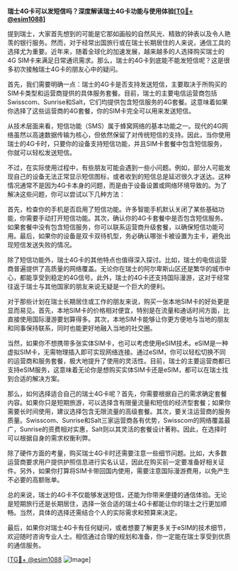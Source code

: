 **瑞士4G卡可以发短信吗？深度解读瑞士4G卡功能与使用体验[[TG💪+ @esim1088](https://t.me/s/esim1088)]**

提到瑞士，大家首先想到的可能是它那如画般的自然风光、精致的钟表以及令人艳羡的银行服务。然而，对于经常出国旅行或在瑞士长期居住的人来说，通信工具的选择尤为重要。近年来，随着全球化的加速发展，越来越多的人选择购买瑞士的4G SIM卡来满足日常通讯需求。那么，瑞士的4G卡到底能不能发短信呢？这是很多初次接触瑞士4G卡的朋友心中的疑问。

首先，我们需要明确一点：瑞士的4G卡是否支持发送短信，主要取决于所购买的SIM卡类型和运营商提供的具体服务套餐。目前，瑞士的主要电信运营商包括Swisscom、Sunrise和Salt，它们均提供包含短信服务的4G套餐。这意味着如果你选择了这些运营商的4G套餐，你的SIM卡完全可以用来发送短信。

从技术层面来看，短信功能（SMS）属于蜂窝网络的基本功能之一。现代的4G网络虽然以高速数据传输为核心，但依然保留了对传统短信的支持。因此，当你使用瑞士的4G卡时，只要你的设备支持短信功能，并且SIM卡套餐中包含短信服务，你就可以轻松发送短信。

不过，在实际使用过程中，有些朋友可能会遇到一些小问题。例如，部分人可能发现自己的设备无法正常显示短信图标，或者收到的短信总是延迟很久才送达。这种情况通常不是因为4G卡本身的问题，而是由于设备设置或网络环境导致的。为了解决这些问题，你可以尝试以下几种方法：

首先，检查你的手机是否启用了短信功能。许多智能手机默认关闭了某些基础功能，你需要手动打开短信功能。其次，确认你的4G卡套餐中是否包含短信服务。如果套餐中没有包含短信服务，你可以联系运营商升级套餐，以确保短信功能可用。最后，如果你的设备是双卡双待机型，务必确认哪张卡被设置为主卡，避免出现短信发送失败的情况。

除了短信功能外，瑞士4G卡的其他特点也值得深入探讨。比如，瑞士的电信运营商普遍提供了高质量的网络覆盖。无论你在瑞士的阿尔卑斯山区还是繁华的城市中心，都能享受到稳定的4G信号。此外，瑞士的4G卡还支持国际漫游，这对于经常往返于瑞士与其他国家的朋友来说无疑是一个巨大的便利。

对于那些计划在瑞士长期居住或工作的朋友来说，购买一张本地SIM卡的好处更是显而易见。首先，本地SIM卡的价格相对便宜，特别是在流量和通话时间方面，比直接使用国际漫游要划算得多。其次，本地SIM卡能够让你更方便地与当地的朋友和同事保持联系，同时也能更好地融入当地的社交圈。

当然，如果你不想携带多张实体SIM卡，也可以考虑使用eSIM技术。eSIM是一种虚拟SIM卡，无需物理插入即可实现网络连接。通过eSIM，你可以轻松切换不同的运营商和服务套餐，极大地提升了使用的灵活性。目前，瑞士的主要运营商都已支持eSIM服务，这意味着无论你是想购买实体SIM卡还是eSIM，都可以在瑞士找到合适的解决方案。

那么，如何选择适合自己的瑞士4G卡呢？首先，你需要根据自己的需求确定套餐内容。如果你只是短期旅游，可以选择含有限量流量和短信的经济型套餐；如果你需要长时间使用，建议选择包含无限流量的高级套餐。其次，要关注运营商的服务质量。Swisscom、Sunrise和Salt三家运营商各有优势，Swisscom的网络覆盖最广，Sunrise的资费相对实惠，Salt则以其灵活的套餐设计著称。因此，在选择时可以根据自身的需求权衡利弊。

除了硬件方面的考量，购买瑞士4G卡时还需要注意一些细节问题。比如，大多数运营商要求用户提供护照信息进行实名认证，因此在购买前一定要准备好相关证件。另外，如果你打算将SIM卡带回国内使用，需要注意国际漫游费用，以免产生不必要的高额账单。

总的来说，瑞士的4G卡不仅能够发送短信，还能为你带来便捷的通信体验。无论是短期旅行还是长期居住，选择一张合适的瑞士4G卡都能让你的瑞士之行更加顺畅。当然，具体的选择还需结合个人的实际需求和预算来决定。

最后，如果你对瑞士4G卡有任何疑问，或者想要了解更多关于eSIM的技术细节，欢迎随时咨询专业人士。相信通过合理的规划和准备，你一定能在瑞士享受到优质的通信服务。

[[TG💪+ @esim1088](https://t.me/s/esim1088) ![Image](https://i.postimg.cc/4NQfJmqS/Snipaste-2025-05-13-00-14-12.png)]